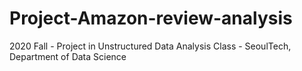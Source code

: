 # Project-Amazon-review-analysis
2020 Fall - Project in Unstructured Data Analysis Class - SeoulTech, Department of Data Science
